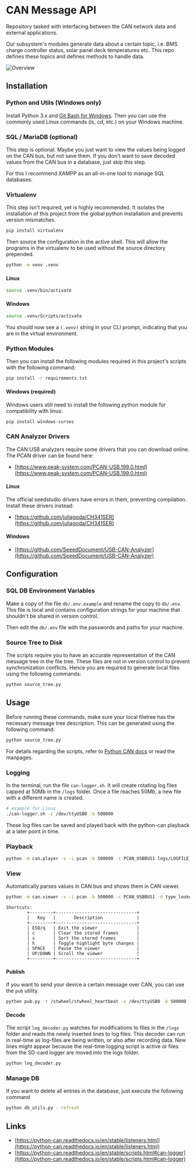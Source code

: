 # CAN Message API

Repository tasked with interfacing between the CAN network data and external applications.

Our subsystem's modules generate data about a certain topic, i.e. BMS charge controller status, solar panel deck temperatures etc. This repo defines these topics and defines methods to handle data.


![Overview](docs/overview.png)




## Installation

### Python and Utils (Windows only)

Install Python 3.x and [Git Bash for Windows](https://gitforwindows.org). Then you can use the commonly used Linux commands (ls, cd, etc.) on your Windows machine.

### SQL / MariaDB (optional)

This step is optional. Maybe you just want to view the values being logged on the CAN bus, but not save them. If you don't want to save decoded values from the CAN bus in a database, just skip this step.

For this I recommend XAMPP as an all-in-one tool to manage SQL databases.

### Virtualenv

This step isn't required, yet is highly recommended. It isolates the installation of this project from the global python installation and prevents version mismatches.

```sh
pip install virtualenv
```

Then source the configuration in the active shell. This will allow the programs in the virtualenv to be used without the source directory prepended.

```sh
python -m venv .venv
```

#### Linux
```sh
source .venv/bin/activate
```

#### Windows

```sh
source .venv/Scripts/activate
```

You should now see a `(.venv)` string in your CLI prompt, indicating that you are in the virtual environment.

### Python Modules
Then you can install the following modules required in this project's scripts with the following command:

```sh
pip install -r requirements.txt
```

#### Windows (required)

Windows users still need to install the following python module for compatibility with linux:

```sh
pip install windows-curses
```

### CAN Analyzer Drivers

The CAN USB analyzers require some drivers that you can download online. The PCAN driver can be found here:

- [https://www.peak-system.com/PCAN-USB.199.0.html](https://www.peak-system.com/PCAN-USB.199.0.html)

#### Linux

The official seedstudio drivers have errors in them, preventing compilation. Install these drivers instead:

- [https://github.com/juliagoda/CH341SER](https://github.com/juliagoda/CH341SER)

#### Windows

- [https://github.com/SeeedDocument/USB-CAN-Analyzer](https://github.com/SeeedDocument/USB-CAN-Analyzer)


## Configuration

### SQL DB Environment Variables

Make a copy of the file `db/.env.example` and rename the copy to `db/.env`. This file is local and contains configuration strings for your machine that shouldn't be shared in version control.

Then edit the `db/.env` file with the passwords and paths for your machine.

### Source Tree to Disk

The scripts require you to have an accurate representation of the CAN message tree in the file tree. These files are not in version control to prevent synchronization conflicts. Hence you are required to generate local files using the following commands:

```sh
python source_tree.py
```

## Usage

Before running these commands, make sure your local filetree has the necessary message tree description. This can be generated using the following command:

```sh
python source_tree.py
```

For details regarding the scripts, refer to [Python CAN docs](https://python-can.readthedocs.io/en/master/scripts.html) or read the manpages.

### Logging

In the terminal, run the file `can-logger.sh`. It will create rotating log files capped at 50Mb in the `/logs` folder. Once a file reaches 50Mb, a new file with a different name is created.

```sh
# example for Linux
./can-logger.sh -c /dev/ttyUSB0 -b 500000
```

These log files can be saved and played back with the python-can playback at a later point in time.

### Playback

```sh
python -m can.player -v -i pcan -b 500000 -c PCAN_USBBUS1 logs/LOGFILE_HERE
```

### View

Automatically parses values in CAN bus and shows them in CAN viewer.

```sh
python -m can.viewer -v -i pcan -b 500000 -c PCAN_USBBUS1 -d type_lookup.txt
```

```
Shortcuts:
        +---------+-------------------------------+
        |   Key   |       Description             |
        +---------+-------------------------------+
        | ESQ/q   | Exit the viewer               |
        | c       | Clear the stored frames       |
        | s       | Sort the stored frames        |
        | h       | Toggle highlight byte changes |
        | SPACE   | Pause the viewer              |
        | UP/DOWN | Scroll the viewer             |
        +---------+-------------------------------+
```

#### Publish

If you want to send your device a certain message over CAN, you can use the `pub` utility.

```sh
python pub.py -t /stwheel/stwheel_heartbeat -c /dev/ttyUSB0 -b 500000 --data 0 0 0
```

#### Decode

The script `log_decoder.py` watches for modifications to files in the `/logs` folder and reads the newly inserted lines to log files. This decoder can run in real-time as log-files are being written, or also after recording data. New lines might appear because the real-time logging script is active or files from the SD-card logger are moved into the logs folder.

```sh
python log_decoder.py
```

### Manage DB

If you want to delete all entries in the database, just execute the following command

```sh
python db_utils.py --refresh
```

## Links

- [https://python-can.readthedocs.io/en/stable/listeners.html](https://python-can.readthedocs.io/en/stable/listeners.html)
- [https://python-can.readthedocs.io/en/stable/scripts.html#can-logger](https://python-can.readthedocs.io/en/stable/scripts.html#can-logger)